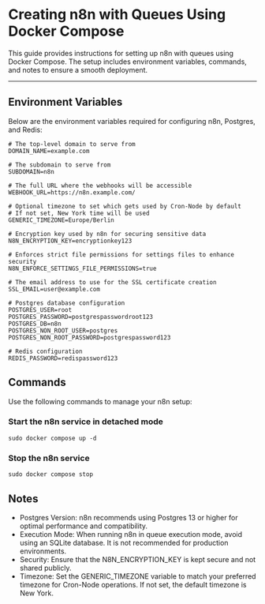 
# Creating n8n with Queues Using Docker Compose

This guide provides instructions for setting up n8n with queues using Docker Compose. The setup includes environment variables, commands, and notes to ensure a smooth deployment.

---

## Environment Variables

Below are the environment variables required for configuring n8n, Postgres, and Redis:

```env
# The top-level domain to serve from
DOMAIN_NAME=example.com

# The subdomain to serve from
SUBDOMAIN=n8n

# The full URL where the webhooks will be accessible
WEBHOOK_URL=https://n8n.example.com/

# Optional timezone to set which gets used by Cron-Node by default
# If not set, New York time will be used
GENERIC_TIMEZONE=Europe/Berlin

# Encryption key used by n8n for securing sensitive data
N8N_ENCRYPTION_KEY=encryptionkey123

# Enforces strict file permissions for settings files to enhance security
N8N_ENFORCE_SETTINGS_FILE_PERMISSIONS=true

# The email address to use for the SSL certificate creation
SSL_EMAIL=user@example.com

# Postgres database configuration
POSTGRES_USER=root
POSTGRES_PASSWORD=postgrespasswordroot123
POSTGRES_DB=n8n
POSTGRES_NON_ROOT_USER=postgres
POSTGRES_NON_ROOT_PASSWORD=postgrespassword123

# Redis configuration
REDIS_PASSWORD=redispassword123
```

## Commands

Use the following commands to manage your n8n setup:

### Start the n8n service in detached mode

    sudo docker compose up -d

### Stop the n8n service

    sudo docker compose stop

## Notes

 - Postgres Version: n8n recommends using Postgres 13 or higher for
   optimal performance and compatibility.
 - Execution Mode: When running n8n in queue execution mode, avoid using
   an SQLite database. It is not recommended for production
   environments.
 - Security: Ensure that the N8N_ENCRYPTION_KEY is kept secure and not
   shared publicly.
 - Timezone: Set the GENERIC_TIMEZONE variable to match your preferred
   timezone for Cron-Node operations. If not set, the default timezone
   is New York.
